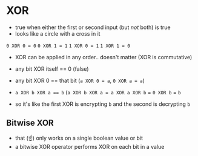 # XOR

- true when either the first or second input (but *not* both) is true
- looks like a circle with a cross in it

`0 XOR 0 = 0`
`0 XOR 1 = 1`
`1 XOR 0 = 1`
`1 XOR 1 = 0`

- XOR can be applied in any order.. doesn't matter (XOR is commutative)
- any bit XOR itself == 0 (false)
- any bit XOR 0 == that bit
  (`a XOR 0 = a`, `0 XOR a = a`)
- `a XOR b XOR a == b`
  (`a XOR b XOR a = a XOR a XOR b`
                  = `0 XOR b`
                  = `b`
                  
- so it's like the first XOR is encrypting `b` and the second is decrypting `b`

## Bitwise XOR

- that (☝️️) only works on a single boolean value or bit
- a bitwise XOR operator performs XOR on each bit in a value
